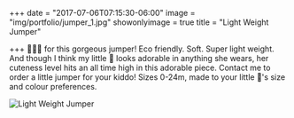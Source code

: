 +++
date = "2017-07-06T07:15:30-06:00"
image = "img/portfolio/jumper_1.jpg"
showonlyimage = true
title = "Light Weight Jumper"

+++
💞💞💞 for this gorgeous jumper! Eco friendly. Soft. Super light weight. And though I think my little 🐝 looks adorable in anything she wears, her cuteness level hits an all time high in this adorable piece. Contact me to order a little jumper for your kiddo! Sizes 0-24m, made to your little 🐝's size and colour preferences.

![Light Weight Jumper](/img/portfolio/jumper_1.jpg)
